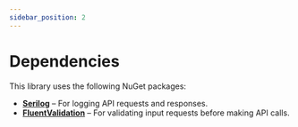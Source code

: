 ```yaml
---
sidebar_position: 2
---
```


# Dependencies

This library uses the following NuGet packages:

- **[Serilog](https://serilog.net/)** – For logging API requests and responses.
- **[FluentValidation](https://docs.fluentvalidation.net/en/latest/)** – For validating input requests before making API calls.